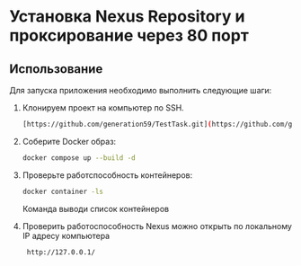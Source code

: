 # Установка Nexus Repository и проксирование через 80 порт

## Использование
Для запуска приложения необходимо выполнить следующие шаги:

1. Клонируем проект на компьютер по SSH.
    ```bash
    [https://github.com/generation59/TestTask.git](https://github.com/generation59/Project.git)
    ```
2. Соберите Docker образ:
    ```bash
    docker compose up --build -d
    ```
3. Проверьте работспособность контейнеров:
    ```bash
    docker container -ls
    ```
   Команда выводи список контейнеров
   
5. Проверить работоспособность Nexus можно открыть по локальному IP адресу компьютера
   ```bash
    http://127.0.0.1/
   ```

